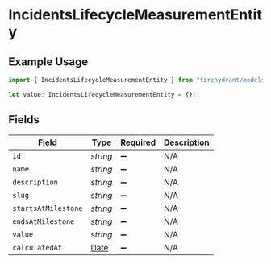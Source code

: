# IncidentsLifecycleMeasurementEntity

## Example Usage

```typescript
import { IncidentsLifecycleMeasurementEntity } from "firehydrant/models/components";

let value: IncidentsLifecycleMeasurementEntity = {};
```

## Fields

| Field                                                                                         | Type                                                                                          | Required                                                                                      | Description                                                                                   |
| --------------------------------------------------------------------------------------------- | --------------------------------------------------------------------------------------------- | --------------------------------------------------------------------------------------------- | --------------------------------------------------------------------------------------------- |
| `id`                                                                                          | *string*                                                                                      | :heavy_minus_sign:                                                                            | N/A                                                                                           |
| `name`                                                                                        | *string*                                                                                      | :heavy_minus_sign:                                                                            | N/A                                                                                           |
| `description`                                                                                 | *string*                                                                                      | :heavy_minus_sign:                                                                            | N/A                                                                                           |
| `slug`                                                                                        | *string*                                                                                      | :heavy_minus_sign:                                                                            | N/A                                                                                           |
| `startsAtMilestone`                                                                           | *string*                                                                                      | :heavy_minus_sign:                                                                            | N/A                                                                                           |
| `endsAtMilestone`                                                                             | *string*                                                                                      | :heavy_minus_sign:                                                                            | N/A                                                                                           |
| `value`                                                                                       | *string*                                                                                      | :heavy_minus_sign:                                                                            | N/A                                                                                           |
| `calculatedAt`                                                                                | [Date](https://developer.mozilla.org/en-US/docs/Web/JavaScript/Reference/Global_Objects/Date) | :heavy_minus_sign:                                                                            | N/A                                                                                           |